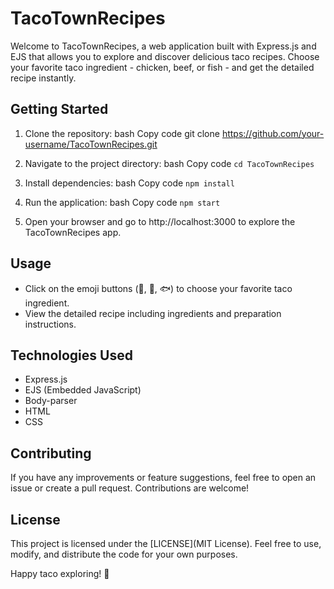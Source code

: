 # TacoTownRecipes
Welcome to TacoTownRecipes, a web application built with Express.js and EJS that allows you to explore and discover delicious taco recipes. Choose your favorite taco ingredient - chicken, beef, or fish - and get the detailed recipe instantly.

## Getting Started
1. Clone the repository:
bash
Copy code
git clone https://github.com/your-username/TacoTownRecipes.git

2. Navigate to the project directory:
bash
Copy code
`cd TacoTownRecipes`

3. Install dependencies:
bash
Copy code
`npm install`

4. Run the application:
bash
Copy code
`npm start`

5. Open your browser and go to http://localhost:3000 to explore the TacoTownRecipes app.

## Usage
* Click on the emoji buttons (🍗, 🥩, 🐟) to choose your favorite taco ingredient.
* View the detailed recipe including ingredients and preparation instructions.
## Technologies Used
* Express.js
* EJS (Embedded JavaScript)
* Body-parser
* HTML
* CSS
## Contributing
If you have any improvements or feature suggestions, feel free to open an issue or create a pull request. Contributions are welcome!

## License
This project is licensed under the [LICENSE](MIT License). Feel free to use, modify, and distribute the code for your own purposes.

Happy taco exploring! 🌮
